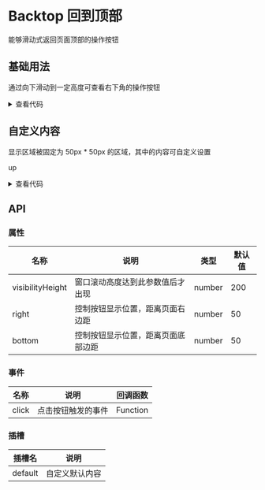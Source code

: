 # Backtop 回到顶部

能够滑动式返回页面顶部的操作按钮

## 基础用法

通过向下滑动到一定高度可查看右下角的操作按钮
<dz-backtop :right="50" :bottom="50"></dz-backtop>

<details>

```vue
<template>
    <dz-backtop :right="50" :bottom="50"></dz-backtop>
</template>
```

<summary>查看代码</summary>
</details>

## 自定义内容

显示区域被固定为 50px \* 50px 的区域，其中的内容可自定义设置

<dz-backtop :right="120" :bottom="50">up</dz-backtop>

<details>

```vue
<template>
    <dz-backtop :right="120" :bottom="50">up</dz-backtop>
</template>
```

<summary>查看代码</summary>
</details>

## API

### 属性

| 名称             | 说明                               | 类型   | 默认值 |
| ---------------- | ---------------------------------- | ------ | ------ |
| visibilityHeight | 窗口滚动高度达到此参数值后才出现   | number | 200    |
| right            | 控制按钮显示位置，距离页面右边距   | number | 50     |
| bottom           | 控制按钮显示位置，距离页面底部边距 | number | 50     |

### 事件

| 名称  | 说明               | 回调函数 |
| ----- | ------------------ | -------- |
| click | 点击按钮触发的事件 | Function |

### 插槽

| 插槽名  | 说明           |
| ------- | -------------- |
| default | 自定义默认内容 |
